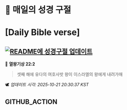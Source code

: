 # 🙏 매일의 성경 구절
# [Daily Bible verse]
## [![README에 성경구절 업데이트](https://github.com/DONGSUKA/first_test/actions/workflows/update-readme-bible.yml/badge.svg)](https://github.com/DONGSUKA/first_test/actions/workflows/update-readme-bible.yml)
<!-- START_BIBLE_VERSE -->
📖 **열왕기상 22:2**
> 셋째 해에 유다의 여호사밧 왕이 이스라엘의 왕에게 내려가매

🕊️ _업데이트 시각: 2025-10-21 20:30:37 KST_
  <!-- END_BIBLE_VERSE -->
## GITHUB_ACTION
